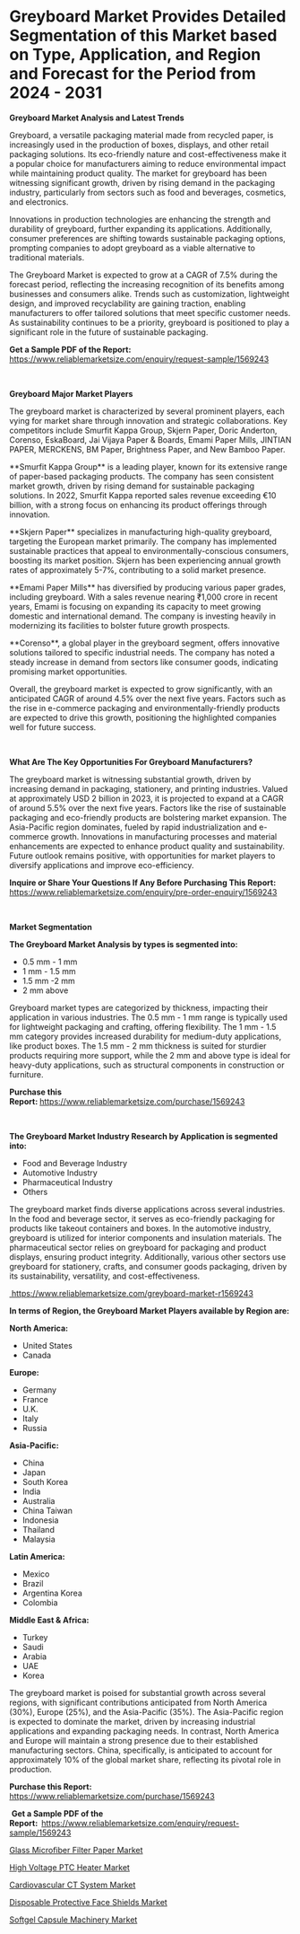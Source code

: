 <p><h1>Greyboard Market Provides Detailed Segmentation of this Market based on Type, Application, and Region and Forecast for the Period from 2024 - 2031</h1></p><p><strong>Greyboard Market Analysis and Latest Trends</strong></p>
<p><p>Greyboard, a versatile packaging material made from recycled paper, is increasingly used in the production of boxes, displays, and other retail packaging solutions. Its eco-friendly nature and cost-effectiveness make it a popular choice for manufacturers aiming to reduce environmental impact while maintaining product quality. The market for greyboard has been witnessing significant growth, driven by rising demand in the packaging industry, particularly from sectors such as food and beverages, cosmetics, and electronics. </p><p>Innovations in production technologies are enhancing the strength and durability of greyboard, further expanding its applications. Additionally, consumer preferences are shifting towards sustainable packaging options, prompting companies to adopt greyboard as a viable alternative to traditional materials. </p><p>The Greyboard Market is expected to grow at a CAGR of 7.5% during the forecast period, reflecting the increasing recognition of its benefits among businesses and consumers alike. Trends such as customization, lightweight design, and improved recyclability are gaining traction, enabling manufacturers to offer tailored solutions that meet specific customer needs. As sustainability continues to be a priority, greyboard is positioned to play a significant role in the future of sustainable packaging.</p></p>
<p><strong>Get a Sample PDF of the Report:&nbsp;</strong> <a href="https://www.reliablemarketsize.com/enquiry/request-sample/1569243?utm_campaign=1553&utm_medium=2&utm_source=Github&utm_content=ia&utm_term=14102024&utm_id=greyboard">https://www.reliablemarketsize.com/enquiry/request-sample/1569243</a></p>
<p>&nbsp;</p>
<p><strong>Greyboard Major Market Players</strong></p>
<p><p>The greyboard market is characterized by several prominent players, each vying for market share through innovation and strategic collaborations. Key competitors include Smurfit Kappa Group, Skjern Paper, Doric Anderton, Corenso, EskaBoard, Jai Vijaya Paper & Boards, Emami Paper Mills, JINTIAN PAPER, MERCKENS, BM Paper, Brightness Paper, and New Bamboo Paper.</p><p>**Smurfit Kappa Group** is a leading player, known for its extensive range of paper-based packaging products. The company has seen consistent market growth, driven by rising demand for sustainable packaging solutions. In 2022, Smurfit Kappa reported sales revenue exceeding €10 billion, with a strong focus on enhancing its product offerings through innovation.</p><p>**Skjern Paper** specializes in manufacturing high-quality greyboard, targeting the European market primarily. The company has implemented sustainable practices that appeal to environmentally-conscious consumers, boosting its market position. Skjern has been experiencing annual growth rates of approximately 5-7%, contributing to a solid market presence.</p><p>**Emami Paper Mills** has diversified by producing various paper grades, including greyboard. With a sales revenue nearing ₹1,000 crore in recent years, Emami is focusing on expanding its capacity to meet growing domestic and international demand. The company is investing heavily in modernizing its facilities to bolster future growth prospects.</p><p>**Corenso**, a global player in the greyboard segment, offers innovative solutions tailored to specific industrial needs. The company has noted a steady increase in demand from sectors like consumer goods, indicating promising market opportunities.</p><p>Overall, the greyboard market is expected to grow significantly, with an anticipated CAGR of around 4.5% over the next five years. Factors such as the rise in e-commerce packaging and environmentally-friendly products are expected to drive this growth, positioning the highlighted companies well for future success.</p></p>
<p>&nbsp;</p>
<p><strong>What Are The Key Opportunities For Greyboard Manufacturers?</strong></p>
<p><p>The greyboard market is witnessing substantial growth, driven by increasing demand in packaging, stationery, and printing industries. Valued at approximately USD 2 billion in 2023, it is projected to expand at a CAGR of around 5.5% over the next five years. Factors like the rise of sustainable packaging and eco-friendly products are bolstering market expansion. The Asia-Pacific region dominates, fueled by rapid industrialization and e-commerce growth. Innovations in manufacturing processes and material enhancements are expected to enhance product quality and sustainability. Future outlook remains positive, with opportunities for market players to diversify applications and improve eco-efficiency.</p></p>
<p><strong>Inquire or Share Your Questions If Any Before Purchasing This Report:</strong> <a href="https://www.reliablemarketsize.com/enquiry/pre-order-enquiry/1569243?utm_campaign=1553&utm_medium=2&utm_source=Github&utm_content=ia&utm_term=14102024&utm_id=greyboard">https://www.reliablemarketsize.com/enquiry/pre-order-enquiry/1569243</a></p>
<p>&nbsp;</p>
<p><strong>Market Segmentation</strong></p>
<p><strong>The Greyboard Market Analysis by types is segmented into:</strong></p>
<p><ul><li>0.5 mm - 1 mm</li><li>1 mm - 1.5 mm</li><li>1.5 mm -2 mm</li><li>2 mm above</li></ul></p>
<p><p>Greyboard market types are categorized by thickness, impacting their application in various industries. The 0.5 mm - 1 mm range is typically used for lightweight packaging and crafting, offering flexibility. The 1 mm - 1.5 mm category provides increased durability for medium-duty applications, like product boxes. The 1.5 mm - 2 mm thickness is suited for sturdier products requiring more support, while the 2 mm and above type is ideal for heavy-duty applications, such as structural components in construction or furniture.</p></p>
<p><strong>Purchase this Report:&nbsp;</strong><a href="https://www.reliablemarketsize.com/purchase/1569243?utm_campaign=1553&utm_medium=2&utm_source=Github&utm_content=ia&utm_term=14102024&utm_id=greyboard">https://www.reliablemarketsize.com/purchase/1569243</a></p>
<p>&nbsp;</p>
<p><strong>The Greyboard Market Industry Research by Application is segmented into:</strong></p>
<p><ul><li>Food and Beverage Industry</li><li>Automotive Industry</li><li>Pharmaceutical Industry</li><li>Others</li></ul></p>
<p><p>The greyboard market finds diverse applications across several industries. In the food and beverage sector, it serves as eco-friendly packaging for products like takeout containers and boxes. In the automotive industry, greyboard is utilized for interior components and insulation materials. The pharmaceutical sector relies on greyboard for packaging and product displays, ensuring product integrity. Additionally, various other sectors use greyboard for stationery, crafts, and consumer goods packaging, driven by its sustainability, versatility, and cost-effectiveness.</p></p>
<p><a href="https://www.reliablemarketsize.com/greyboard-market-r1569243?utm_campaign=1553&utm_medium=2&utm_source=Github&utm_content=ia&utm_term=14102024&utm_id=greyboard">&nbsp;https://www.reliablemarketsize.com/greyboard-market-r1569243</a></p>
<p><strong>In terms of Region, the Greyboard Market Players available by Region are:</strong></p>
<p>
    <p> <strong> North America: </strong>
        <ul>
            <li>United States</li>
            <li>Canada</li>
        </ul>
        </p> 
    <p> <strong> Europe: </strong>
        <ul>
            <li>Germany</li>
            <li>France</li>
            <li>U.K.</li>
            <li>Italy</li>
            <li>Russia</li>
        </ul>
        </p> 
    <p> <strong> Asia-Pacific: </strong>
        <ul>
            <li>China</li>
            <li>Japan</li>
            <li>South Korea</li>
            <li>India</li>
            <li>Australia</li>
            <li>China Taiwan</li>
            <li>Indonesia</li>
            <li>Thailand</li>
            <li>Malaysia</li>
        </ul>
        </p> 
    <p> <strong> Latin America: </strong>
        <ul>
            <li>Mexico</li>
            <li>Brazil</li>
            <li>Argentina Korea</li>
            <li>Colombia</li>
        </ul>
        </p> 
    <p> <strong> Middle East & Africa: </strong>
        <ul>
            <li>Turkey</li>
            <li>Saudi</li>
            <li>Arabia</li>
            <li>UAE</li>
            <li>Korea</li>
        </ul>
    </p>
    </p>
<p><p>The greyboard market is poised for substantial growth across several regions, with significant contributions anticipated from North America (30%), Europe (25%), and the Asia-Pacific (35%). The Asia-Pacific region is expected to dominate the market, driven by increasing industrial applications and expanding packaging needs. In contrast, North America and Europe will maintain a strong presence due to their established manufacturing sectors. China, specifically, is anticipated to account for approximately 10% of the global market share, reflecting its pivotal role in production.</p></p>
<p><strong>Purchase this Report: </strong><a href="https://www.reliablemarketsize.com/purchase/1569243?utm_campaign=1553&utm_medium=2&utm_source=Github&utm_content=ia&utm_term=14102024&utm_id=greyboard">https://www.reliablemarketsize.com/purchase/1569243</a></p>
<p>&nbsp;<strong>Get a Sample PDF of the Report:&nbsp;&nbsp;</strong><a href="https://www.reliablemarketsize.com/enquiry/request-sample/1569243?utm_campaign=1553&utm_medium=2&utm_source=Github&utm_content=ia&utm_term=14102024&utm_id=greyboard">https://www.reliablemarketsize.com/enquiry/request-sample/1569243</a></p>
<p><strong></strong></p>
<p><p><a href="https://www.linkedin.com/pulse/opportunities-challenges-glass-microfiber-filter-paper-market-be9vf?trk=public_post_embed_feed-article-content&utm_campaign=1553&utm_medium=2&utm_source=Github&utm_content=ia&utm_term=14102024&utm_id=greyboard">Glass Microfiber Filter Paper Market</a></p><p><a href="https://github.com/lesavftol/Market-Research-Report-List-1/blob/main/high-voltage-ptc-heater-market.md?utm_campaign=1553&utm_medium=2&utm_source=Github&utm_content=ia&utm_term=14102024&utm_id=greyboard">High Voltage PTC Heater Market</a></p><p><a href="https://github.com/alvar1lavfo/Market-Research-Report-List-1/blob/main/cardiovascular-ct-system-market.md?utm_campaign=1553&utm_medium=2&utm_source=Github&utm_content=ia&utm_term=14102024&utm_id=greyboard">Cardiovascular CT System Market</a></p><p><a href="https://www.linkedin.com/pulse/disposable-protective-face-shields-market-trends-insights-ufbze?utm_campaign=1553&utm_medium=2&utm_source=Github&utm_content=ia&utm_term=14102024&utm_id=greyboard">Disposable Protective Face Shields Market</a></p><p><a href="https://www.linkedin.com/pulse/softgel-capsule-machinery-market-research-report-exploring-size-ja6kf?trk=public_post_embed_feed-article-content&utm_campaign=1553&utm_medium=2&utm_source=Github&utm_content=ia&utm_term=14102024&utm_id=greyboard">Softgel Capsule Machinery Market</a></p></p>